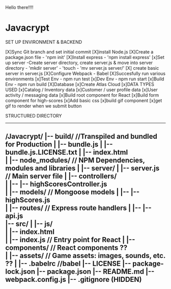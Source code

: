 Hello there!!!!


# Javacrypt

SET UP ENVIRONMENT & BACKEND

[X]Sync Git branch and set initial commit
[X]install Node.js
[X]Create a package.json file
    - 'npm init'
[X]Install express
    - 'npm install express'
[x]Set up server
    -Create server directory, create server.js & move into server directory
        - 'mkdir server' 
        - 'touch
        - 'mv server.js server/'
[X] create basic server in server.js
[X]Configure Webpack - Babel
[X]Succesfully run various environments
    [x]Test Env - npm run test
    [x]Dev Env - npm run start
    [x]Build Env - npm run build
[X]Database
    [x]Create Atlas Cloud
        [x]DATA TYPES USED
        [x]Catalog / Inventory data
        [x]Customer / user profile data
        [x]User activity / messaging data
[x]Build root component for React
[x]Build form component for high-scores
[x]Add basic css
[x]build gif component
[x]get gif to render when we submit button


STRUCTURED DIRECTORY

-------------------------------------------------------------
/Javacrypt/
|-- build/                          //Transpiled and bundled for Production
|   |-- bundle.js
|   |-- bundle.js.LICENSE.txt
|   |-- index.html  
|
|-- node_modules/                   // NPM Dependencies, modules and libraries
|
|-- server/
|   |-- server.js                   // Main server file
|   |-- controllers/     
|   |--   |-- highScoresController.js          
|   |-- models/                                 // Mongoose models
|   |--   |-- highScores.js         
|   |-- routes/                     // Express route handlers
|   |--   |-- api.js                
|-- src/
|   |-- js/              
|   |-- index.html      
|   |-- index.js                    // Entry point for React
|   |-- components/                 // React components                                         ??    
|   |-- assets/                     // Game assets: images, sounds, etc.                        ??
|
|-- .babelrc                        //babel
|-- LICENSE
|-- package-lock.json
|-- package.json
|-- README.md
|-- webpack.config.js
|-- .gitignore  (HIDDEN)    
-------------------------------------------------------------
